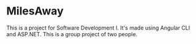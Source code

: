 # MilesAway
This is a project for Software Development I. It's made using Angular CLI and ASP.NET. This is a group project of two people.
